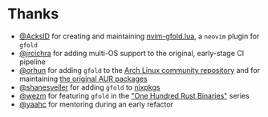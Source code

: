 # Thanks

- [@AcksID](https://github.com/AckslD/nvim-gfold.lua) for creating and maintaining [nvim-gfold.lua](https://github.com/AckslD/nvim-gfold.lua), a `neovim` plugin for `gfold`
- [@jrcichra](https://github.com/jrcichra) for adding multi-OS support to the original, early-stage CI pipeline
- [@orhun](https://github.com/orhun) for adding `gfold` to the [Arch Linux community repository](https://archlinux.org/packages/community/x86_64/gfold/) and for maintaining [the original AUR packages](https://github.com/orhun/PKGBUILDs)
- [@shanesveller](https://github.com/shanesveller) for adding `gfold` to [nixpkgs](https://github.com/NixOS/nixpkgs/blob/master/pkgs/applications/version-management/git-and-tools/gfold/default.nix)
- [@wezm](https://github.com/wezm) for featuring `gfold` in the ["One Hundred Rust Binaries"](https://www.wezm.net/v2/posts/2020/100-rust-binaries/page2/) series
- [@yaahc](https://github.com/yaahc) for mentoring during an early refactor
